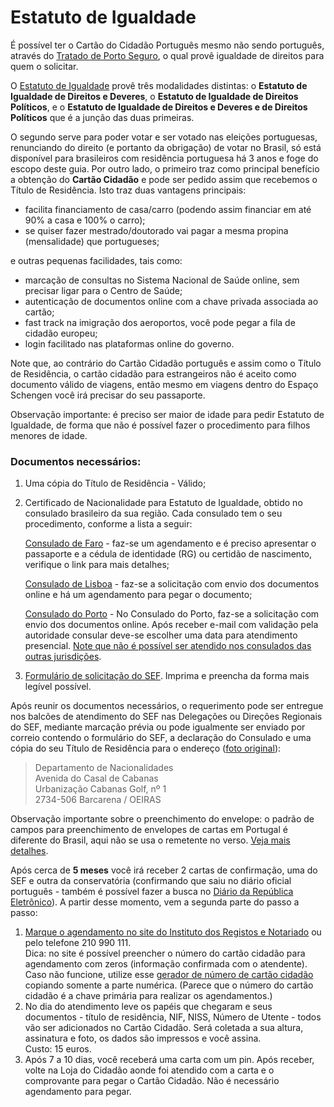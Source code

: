 # Estatuto de Igualdade

É possível ter o Cartão do Cidadão Português mesmo não sendo português, através do [Tratado de Porto Seguro](https://www.sef.pt/pt/pages/conteudo-detalhe.aspx?nID=86), o qual provê igualdade de direitos para quem o solicitar.

O [Estatuto de Igualdade](https://imigrante.sef.pt/solicitar/estatuto/) provê três modalidades distintas: o **Estatuto de Igualdade de Direitos e Deveres**, o **Estatuto de Igualdade de Direitos Políticos**, e o **Estatuto de Igualdade de Direitos e Deveres e de Direitos Políticos** que é a junção das duas primeiras.

O segundo serve para poder votar e ser votado nas eleições portuguesas, renunciando do direito (e portanto da obrigação) de votar no Brasil, só está disponível para brasileiros com residência portuguesa há 3 anos e foge do escopo deste guia. Por outro lado, o primeiro traz como principal benefício a obtenção do **Cartão Cidadão** e pode ser pedido assim que recebemos o Título de Residência. Isto traz duas vantagens principais:

* facilita financiamento de casa/carro (podendo assim financiar em até 90% a casa e 100% o carro);
* se quiser fazer mestrado/doutorado vai pagar a mesma propina (mensalidade) que portugueses;

e outras pequenas facilidades, tais como:

* marcação de consultas no Sistema Nacional de Saúde online, sem precisar ligar para o Centro de Saúde;
* autenticação de documentos online com a chave privada associada ao cartão;
* fast track na imigração dos aeroportos, você pode pegar a fila de cidadão europeu;
* login facilitado nas plataformas online do governo.

Note que, ao contrário do Cartão Cidadão português e assim como o Título de Residência, o cartão cidadão para estrangeiros não é aceito como documento válido de viagens, então mesmo em viagens dentro do Espaço Schengen você irá precisar do seu passaporte.

Observação importante: é preciso ser maior de idade para pedir Estatuto de Igualdade, de forma que não é possível fazer o procedimento para filhos menores de idade.

### Documentos necessários:

1. Uma cópia do Título de Residência - Válido;
2.  Certificado de Nacionalidade para Estatuto de Igualdade, obtido no consulado brasileiro da sua região. Cada consulado tem o seu procedimento, conforme a lista a seguir:

    [Consulado de Faro](http://faro.itamaraty.gov.br/pt-br/nacionalidade.xml) - faz-se um agendamento e é preciso apresentar o passaporte e a cédula de identidade (RG) ou certidão de nascimento, verifique o link para mais detalhes;

    [Consulado de Lisboa](http://cglisboa.itamaraty.gov.br/pt-br/:::\_certificado.xml) - faz-se a solicitação com envio dos documentos online e há um agendamento para pegar o documento;

    [Consulado do Porto](http://porto.itamaraty.gov.br/pt-br/certificado\_de\_nacionalidade\_-\_estatuto\_de\_igualdade.xml) - No Consulado do Porto, faz-se a solicitação com envio dos documentos online. Após receber e-mail com validação pela autoridade consular deve-se escolher uma data para atendimento presencial. [Note que não é possível ser atendido nos consulados das outras jurisdições](https://github.com/nighto/brasil-portugal#consulado-ou-embaixada).
3. [Formulário de solicitação do SEF](https://imigrante.sef.pt/wp-content/uploads/Requerimento\_DireitosDeveres\_DD\_PT.pdf). Imprima e preencha da forma mais legível possível.

Após reunir os documentos necessários, o requerimento pode ser entregue nos balcões de atendimento do SEF nas Delegações ou Direções Regionais do SEF, mediante marcação prévia ou pode igualmente ser enviado por correio contendo o formulário do SEF, a declaração do Consulado e uma cópia do seu Título de Residência para o endereço ([foto original](https://user-images.githubusercontent.com/408965/91441497-3617e580-e868-11ea-9eda-6ae9d2c1269c.png)):

> Departamento de Nacionalidades\
> Avenida do Casal de Cabanas\
> Urbanização Cabanas Golf, nº 1\
> 2734-506 Barcarena / OEIRAS

Observação importante sobre o preenchimento do envelope: o padrão de campos para preenchimento de envelopes de cartas em Portugal é diferente do Brasil, aqui não se usa o remetente no verso. [Veja mais detalhes](https://github.com/nighto/brasil-portugal#preenchimento-de-envelopes-de-cartas).

Após cerca de **5 meses** você irá receber 2 cartas de confirmação, uma do SEF e outra da conservatória (confirmando que saiu no diário oficial português - também é possível fazer a busca no [Diário da República Eletrônico](https://dre.pt/web/guest/pesquisa-avancada/-/asearch/advanced/normal?advanced.search=Pesquisa+Avan%C3%A7ada&\_advancedPublicSearch\_WAR\_drefrontofficeportlet\_sort=whenSearchable&\_advancedPublicSearch\_WAR\_drefrontofficeportlet\_sortOrder=DESC\&sumario=Concede+o+estatuto+de+igualdade+de+direitos+e+deveres+a+v%C3%A1rios+cidad%C3%A3os+brasileiros\&tipo=%22Despacho%22\&emissor=%22Administra%C3%A7%C3%A3o+Interna+-+Servi%C3%A7o+de+Estrangeiros+e+Fronteiras%22\&perPage=200\&types=SERIEII\&dataPublicacaoInicio=2021-01-01)). A partir desse momento, vem a segunda parte do passo a passo:

1. [Marque o agendamento no site do Instituto dos Registos e Notariado](https://agendamento.irn.mj.pt) ou pelo telefone 210 990 111.\
   Dica: no site é possível preencher o número do cartão cidadão para agendamento com zeros (informação confirmada com o atendente). Caso não funcione, utilize esse [gerador de número de cartão cidadão](https://cc.marcosantos.me) copiando somente a parte numérica. (Parece que o número do cartão cidadão é a chave primária para realizar os agendamentos.)
2. No dia do atendimento leve os papéis que chegaram e seus documentos - título de residência, NIF, NISS, Número de Utente - todos vão ser adicionados no Cartão Cidadão. Será coletada a sua altura, assinatura e foto, os dados são impressos e você assina.\
   Custo: 15 euros.
3. Após 7 a 10 dias, você receberá uma carta com um pin. Após receber, volte na Loja do Cidadão aonde foi atendido com a carta e o comprovante para pegar o Cartão Cidadão. Não é necessário agendamento para pegar.
